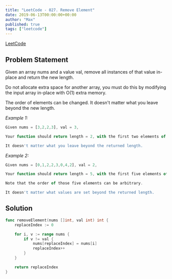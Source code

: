 ```yaml
---
title: "LeetCode - 027. Remove Element"
date: 2019-06-13T00:00:00+00:00
author: "Max"
published: true
tags: ["leetcode"]
---
```


[LeetCode](https://leetcode.com/problems/remove-element/)

## Problem Statement

Given an array nums and a value val, remove all instances of that value in-place and return the new length.

Do not allocate extra space for another array, you must do this by modifying the input array in-place with O(1) extra memory.

The order of elements can be changed. It doesn't matter what you leave beyond the new length.

*Example 1:*

```js
Given nums = [3,2,2,3], val = 3,

Your function should return length = 2, with the first two elements of nums being 2.

It doesn't matter what you leave beyond the returned length.
```

*Example 2:*

```js
Given nums = [0,1,2,2,3,0,4,2], val = 2,

Your function should return length = 5, with the first five elements of nums containing 0, 1, 3, 0, and 4.

Note that the order of those five elements can be arbitrary.

It doesn't matter what values are set beyond the returned length.
```

## Solution

```go
func removeElement(nums []int, val int) int {
	replaceIndex := 0

	for i, v := range nums {
		if v != val {
			nums[replaceIndex] = nums[i]
			replaceIndex++
		}
	}

	return replaceIndex
}
```
